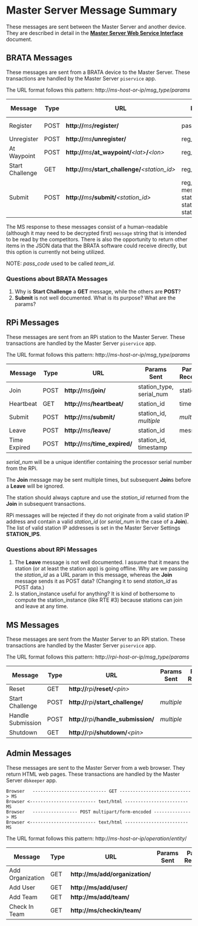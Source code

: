 # Master Server Message Summary

These messages are sent between the Master Server and another device.
They are described in detail in
the [**Master Server Web Service Interface**](ms_interface.md)
document.

## BRATA Messages

These messages are sent from a BRATA device to the Master Server.
These transactions are handled by the Master Server `piservice` app.

The URL format follows this pattern:  http://*ms-host-or-ip*/*msg_type*/*params*

Message         | Type | URL                                                | Params Sent | Params Received
----------------|------|----------------------------------------------------|-------------|----------------
Register        | POST | <b>http://</b><i>ms</i><b>/register/</b>           | pass_code   | message, reg_code
Unregister      | POST | <b>http://</b><i>ms</i><b>/unregister/</b>         | reg_code    | message
At Waypoint     | POST | <b>http://</b><i>ms</i><b>/at_waypoint/</b><i>&lt;lat&gt;</i><b>/</b><i>&lt;lon&gt;</i>      | reg_code     | message
Start Challenge | GET  | <b>http://</b><i>ms</i><b>/start_challenge/</b><i>&lt;station_id&gt;</i> | reg_code     | message
Submit          | POST | <b>http://</b><i>ms</i><b>/submit/</b><i>&lt;station_id&gt;</i>          | reg_code, message_version, station_key, station_type, station_callback_url | message

The MS response to these messages consist of a human-readable (although it may need to be decrypted first) `message` string that is intended to be read by the competitors.  There is also the opportunity to return other items in the JSON data that the BRATA software could receive directly, but this option is currently not being utilized.

NOTE:  *pass_code* used to be called *team_id*.

### Questions about BRATA Messages

1. Why is **Start Challenge** a **GET** message, while the others are **POST**?
2. **Submit** is not well documented.  What is its purpose?  What are the params?


## RPi Messages

These messages are sent from an RPi station to the Master Server.
These transactions are handled by the Master Server `piservice` app.

The URL format follows this pattern:  http://*ms-host-or-ip*/*msg_type*/*params*

Message         | Type | URL                                           | Params Sent | Params Received
----------------|------|-----------------------------------------------|-------------|----------------
Join            | POST | <b>http://</b><i>ms</i><b>/join/</b>          | station_type, serial_num | station_id
Heartbeat       | GET  | <b>http://</b><i>ms</i><b>/heartbeat/</b>     | station_id               | time
Submit          | POST | <b>http://</b><i>ms</i><b>/submit/</b>        | station_id, *multiple*   | *multiple*
Leave           | POST | <b>http://</b><i>ms</i><b>/leave/</b>         | station_id               | message
Time Expired    | POST | <b>http://</b><i>ms</i><b>/time_expired/</b>  | station_id, timestamp    | 

*serial_num* will be a unique identifier containing the processor serial number from the RPi.

The **Join** message may be sent multiple times, but subsequent **Join**s before a **Leave** will be ignored.

The station should always capture and use the *station_id* returned from the **Join** in subsequent transactions.

RPi messages will be rejected if they do not originate from a valid station IP address and contain a valid *station_id*
(or *serial_num* in the case of a **Join**).  The list of valid station IP addresses is set in the Master Server
Settings **STATION_IPS**.

### Questions about RPi Messages

1. The **Leave** message is not well documented.  I assume that it means the station (or at least the station app)
is going offline.  Why are we passing the *station_id* as a URL param in this message, whereas the **Join** message
sends it as POST data? (Changing it to send *station_id* as POST data.)
2. Is station_instance useful for anything?  It is kind of bothersome to compute the station_instance (like RTE #3)
because stations can join and leave at any time.


## MS Messages

These messages are sent from the Master Server to an RPi station.
These transactions are handled by the Master Server `piservice` app.

The URL format follows this pattern:  http://*rpi-host-or-ip*/*msg_type*/*params*

Message           | Type | URL                                              | Params Sent | Params Received
------------------|------|--------------------------------------------------|-------------|----------------
Reset             | GET  | <b>http://</b><i>rpi</i><b>/reset/</b><i>&lt;pin&gt;</i>                  |             | 
Start Challenge   | POST | <b>http://</b><i>rpi</i><b>/start_challenge/</b>              | *multiple*  | 
Handle Submission | POST | <b>http://</b><i>rpi</i><b>/handle_submission/</b>            | *multiple*  | 
Shutdown          | GET  | <b>http://</b><i>rpi</i><b>/shutdown/</b><i>&lt;pin&gt;</i>               |             | 


## Admin Messages

These messages are sent to the Master Server from a web browser.  They return HTML web pages.
These transactions are handled by the Master Server `dbkeeper` app.

```
Browser   ---------------------------- GET ---------------------------> MS
Browser <------------------------- text/html ------------------------   MS
Browser   ----------------- POST multipart/form-encoded --------------> MS
Browser <------------------------- text/html ------------------------   MS
```

The URL format follows this pattern:  http://*ms-host-or-ip*/*operation*/*entity*/

Message           | Type | URL                                              | Params Sent | Params Received
------------------|------|--------------------------------------------------|-------------|----------------
Add Organization  | GET  | <b>http://ms/add/organization/</b>               |             | 
Add User          | GET  | <b>http://ms/add/user/</b>                       |             | 
Add Team          | GET  | <b>http://ms/add/team/</b>                       |             | 
Check In Team     | GET  | <b>http://ms/checkin/team/</b>                   |             | 

